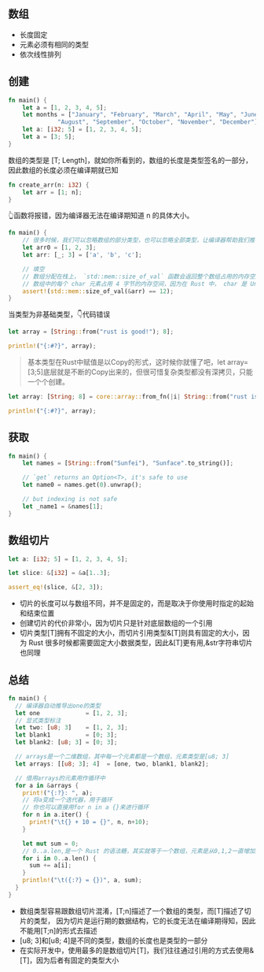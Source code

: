 ## 数组

- 长度固定
- 元素必须有相同的类型
- 依次线性排列

## 创建
```rust
fn main() {
    let a = [1, 2, 3, 4, 5];
    let months = ["January", "February", "March", "April", "May", "June", "July",
              "August", "September", "October", "November", "December"];
    let a: [i32; 5] = [1, 2, 3, 4, 5];
    let a = [3; 5];
}
```

数组的类型是 [T; Length]，就如你所看到的，数组的长度是类型签名的一部分，因此数组的长度必须在编译期就已知

```rust
fn create_arr(n: i32) {
    let arr = [1; n];
}
```
👆函数将报错，因为编译器无法在编译期知道 n 的具体大小。

```rust
fn main() {
    // 很多时候，我们可以忽略数组的部分类型，也可以忽略全部类型，让编译器帮助我们推导
    let arr0 = [1, 2, 3];
    let arr: [_; 3] = ['a', 'b', 'c'];

    // 填空
    // 数组分配在栈上， `std::mem::size_of_val` 函数会返回整个数组占用的内存空间
    // 数组中的每个 char 元素占用 4 字节的内存空间，因为在 Rust 中， char 是 Unicode 字符
    assert!(std::mem::size_of_val(&arr) == 12);
}
```

当类型为非基础类型，👇代码错误

```rust
let array = [String::from("rust is good!"); 8];

println!("{:#?}", array);
```

> 基本类型在Rust中赋值是以Copy的形式，这时候你就懂了吧，let array=[3;5]底层就是不断的Copy出来的，但很可惜复杂类型都没有深拷贝，只能一个个创建。

```rust
let array: [String; 8] = core::array::from_fn(|i| String::from("rust is good!"));

println!("{:#?}", array);
```

## 获取

```rust
fn main() {
    let names = [String::from("Sunfei"), "Sunface".to_string()];

    // `get` returns an Option<T>, it's safe to use
    let name0 = names.get(0).unwrap();

    // but indexing is not safe
    let _name1 = &names[1];
}
```

## 数组切片

```rust
let a: [i32; 5] = [1, 2, 3, 4, 5];

let slice: &[i32] = &a[1..3];

assert_eq!(slice, &[2, 3]);
```

- 切片的长度可以与数组不同，并不是固定的，而是取决于你使用时指定的起始和结束位置
- 创建切片的代价非常小，因为切片只是针对底层数组的一个引用
- 切片类型[T]拥有不固定的大小，而切片引用类型&[T]则具有固定的大小，因为 Rust 很多时候都需要固定大小数据类型，因此&[T]更有用,&str字符串切片也同理

## 总结

```rust
fn main() {
  // 编译器自动推导出one的类型
  let one             = [1, 2, 3];
  // 显式类型标注
  let two: [u8; 3]    = [1, 2, 3];
  let blank1          = [0; 3];
  let blank2: [u8; 3] = [0; 3];

  // arrays是一个二维数组，其中每一个元素都是一个数组，元素类型是[u8; 3]
  let arrays: [[u8; 3]; 4]  = [one, two, blank1, blank2];

  // 借用arrays的元素用作循环中
  for a in &arrays {
    print!("{:?}: ", a);
    // 将a变成一个迭代器，用于循环
    // 你也可以直接用for n in a {}来进行循环
    for n in a.iter() {
      print!("\t{} + 10 = {}", n, n+10);
    }

    let mut sum = 0;
    // 0..a.len,是一个 Rust 的语法糖，其实就等于一个数组，元素是从0,1,2一直增加到到a.len-1
    for i in 0..a.len() {
      sum += a[i];
    }
    println!("\t({:?} = {})", a, sum);
  }
}
```

- 数组类型容易跟数组切片混淆，[T;n]描述了一个数组的类型，而[T]描述了切片的类型， 因为切片是运行期的数据结构，它的长度无法在编译期得知，因此不能用[T;n]的形式去描述
- [u8; 3]和[u8; 4]是不同的类型，数组的长度也是类型的一部分
- 在实际开发中，使用最多的是数组切片[T]，我们往往通过引用的方式去使用&[T]，因为后者有固定的类型大小